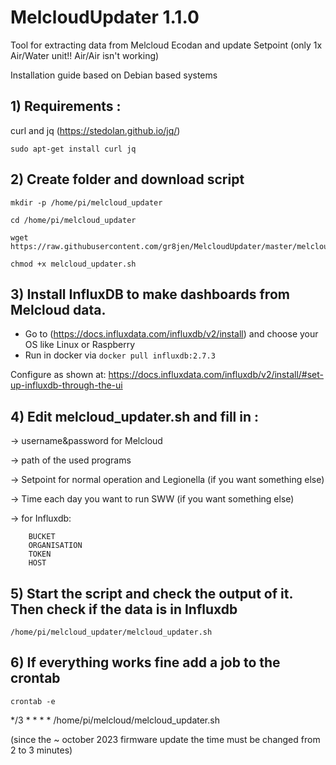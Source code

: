 # MelcloudUpdater 1.1.0

Tool for extracting data from Melcloud Ecodan and update Setpoint (only 1x Air/Water unit!! Air/Air isn't working)

Installation guide based on Debian based systems

## 1) Requirements :

curl and jq (https://stedolan.github.io/jq/)

```
sudo apt-get install curl jq
``````

## 2) Create folder and download script

```
mkdir -p /home/pi/melcloud_updater

cd /home/pi/melcloud_updater

wget https://raw.githubusercontent.com/gr8jen/MelcloudUpdater/master/melcloud_updater.sh

chmod +x melcloud_updater.sh
```

## 3) Install InfluxDB to make dashboards from Melcloud data.

- Go to (https://docs.influxdata.com/influxdb/v2/install) and choose your OS like Linux or Raspberry
- Run in docker via ```docker pull influxdb:2.7.3```

Configure as shown at: https://docs.influxdata.com/influxdb/v2/install/#set-up-influxdb-through-the-ui
## 4) Edit melcloud_updater.sh and fill in : 

-> username&password for Melcloud

-> path of the used programs

-> Setpoint for normal operation and Legionella (if you want something else)

-> Time each day you want to run SWW (if you want something else)

-> for Influxdb:

        BUCKET
        ORGANISATION
        TOKEN
        HOST


## 5) Start the script and check the output of it. Then check if the data is in Influxdb

```
/home/pi/melcloud_updater/melcloud_updater.sh
``` 

## 6) If everything works fine add a job to the crontab

```
crontab -e
```

  */3 * * * *   /home/pi/melcloud/melcloud_updater.sh
  
  (since the ~ october 2023 firmware update the time must be changed from 2 to 3 minutes)
  